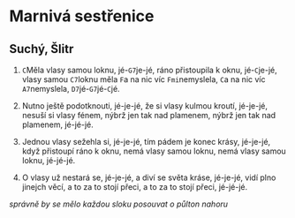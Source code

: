 # Marnivá sestřenice
## Suchý, Šlitr

1. `C`Měla vlasy samou loknu, jé-`G7`je-jé,
ráno přistoupila k oknu, jé-`C`je-jé,
vlasy samou `C7`loknu měla `F`a na nic víc `Fmi`nemyslela,
`C`a na nic víc `A7`nemyslela, `D7`jé-`G7`jé-`C`jé.

2. Nutno ještě podotknouti, jé-je-jé,
že si vlasy kulmou kroutí, jé-je-jé,
nesuší si vlasy fénem, nýbrž jen tak nad plamenem,
nýbrž jen tak nad plamenem, jé-jé-jé.

3. Jednou vlasy sežehla si, jé-je-jé,
tím pádem je konec krásy, jé-je-jé,
když přistoupí ráno k oknu, nemá vlasy samou loknu,
nemá vlasy samou loknu, jé-jé-jé.

4. O vlasy už nestará se, jé-je-jé,
a diví se světa kráse, jé-je-jé,
vidí plno jinejch věcí, a to za to stojí přeci,
a to za to stojí přeci, jé-jé-jé.

*správně by se mělo každou sloku posouvat o půlton nahoru*
